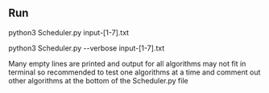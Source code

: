 ## Run
python3 Scheduler.py input-[1-7].txt

python3 Scheduler.py --verbose input-[1-7].txt

Many empty lines are printed and output for all algorithms may not fit in terminal so recommended to test one algorithms at a time and comment out other algorithms at the bottom of the Scheduler.py file